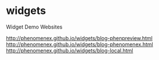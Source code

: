 widgets
=======

Widget Demo Websites

http://phenomenex.github.io/widgets/blog-phenpreview.html
http://phenomenex.github.io/widgets/blog-phenomenex.html
http://phenomenex.github.io/widgets/blog-local.html
